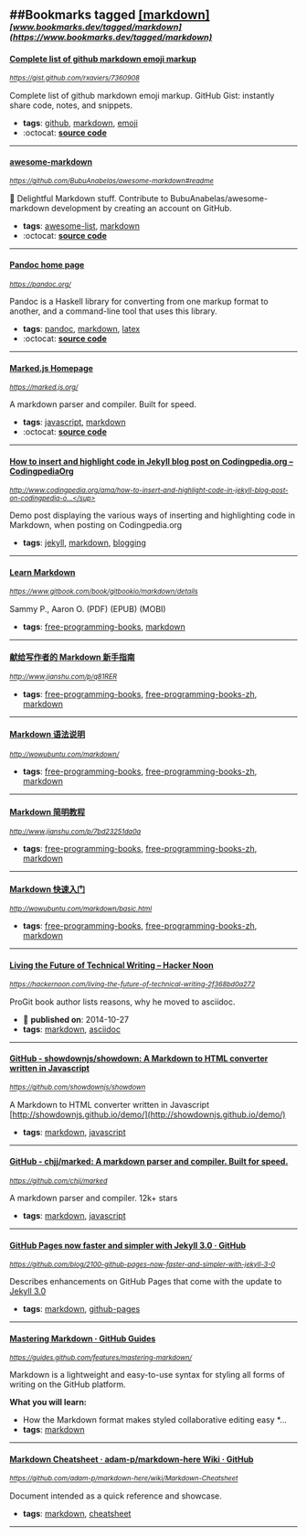 ##Bookmarks tagged [[markdown]](https://www.bookmarks.dev?q=[markdown])
_<sup><sup>[www.bookmarks.dev/tagged/markdown](https://www.bookmarks.dev/tagged/markdown)</sup></sup>_
---
#### [Complete list of github markdown emoji markup ](https://gist.github.com/rxaviers/7360908)
_<sup>https://gist.github.com/rxaviers/7360908</sup>_

Complete list of github markdown emoji markup. GitHub Gist: instantly share code, notes, and snippets.
* **tags**: [github](../tagged/github.md), [markdown](../tagged/markdown.md), [emoji](../tagged/emoji.md)
* :octocat: **[source code](https://gist.github.com/rxaviers/7360908)**
---
#### [awesome-markdown](https://github.com/BubuAnabelas/awesome-markdown#readme)
_<sup>https://github.com/BubuAnabelas/awesome-markdown#readme</sup>_

:memo: Delightful Markdown stuff. Contribute to BubuAnabelas/awesome-markdown development by creating an account on GitHub.
* **tags**: [awesome-list](../tagged/awesome-list.md), [markdown](../tagged/markdown.md)
* :octocat: **[source code](https://github.com/BubuAnabelas/awesome-markdown#readme)**
---
#### [Pandoc home page](https://pandoc.org/)
_<sup>https://pandoc.org/</sup>_

Pandoc is a Haskell library for converting from one markup format to another, and a command-line tool that uses this library. 
* **tags**: [pandoc](../tagged/pandoc.md), [markdown](../tagged/markdown.md), [latex](../tagged/latex.md)
* :octocat: **[source code](https://github.com/jgm/pandoc)**
---
#### [Marked.js Homepage](https://marked.js.org/)
_<sup>https://marked.js.org/</sup>_

A markdown parser and compiler. Built for speed. 
* **tags**: [javascript](../tagged/javascript.md), [markdown](../tagged/markdown.md)
* :octocat: **[source code](https://github.com/markedjs/marked)**
---
#### [How to insert and highlight code in Jekyll blog post on Codingpedia.org – CodingpediaOrg](http://www.codingpedia.org/ama/how-to-insert-and-highlight-code-in-jekyll-blog-post-on-codingpedia-org)
_<sup>http://www.codingpedia.org/ama/how-to-insert-and-highlight-code-in-jekyll-blog-post-on-codingpedia-o...</sup>_

Demo post displaying the various ways of inserting and highlighting code in Markdown, when posting on Codingpedia.org
* **tags**: [jekyll](../tagged/jekyll.md), [markdown](../tagged/markdown.md), [blogging](../tagged/blogging.md)
---
#### [Learn Markdown](https://www.gitbook.com/book/gitbookio/markdown/details)
_<sup>https://www.gitbook.com/book/gitbookio/markdown/details</sup>_

Sammy P., Aaron O. (PDF) (EPUB) (MOBI)
* **tags**: [free-programming-books](../tagged/free-programming-books.md), [markdown](../tagged/markdown.md)
---
#### [献给写作者的 Markdown 新手指南](http://www.jianshu.com/p/q81RER)
_<sup>http://www.jianshu.com/p/q81RER</sup>_

* **tags**: [free-programming-books](../tagged/free-programming-books.md), [free-programming-books-zh](../tagged/free-programming-books-zh.md), [markdown](../tagged/markdown.md)
---
#### [Markdown 语法说明](http://wowubuntu.com/markdown/)
_<sup>http://wowubuntu.com/markdown/</sup>_

* **tags**: [free-programming-books](../tagged/free-programming-books.md), [free-programming-books-zh](../tagged/free-programming-books-zh.md), [markdown](../tagged/markdown.md)
---
#### [Markdown 简明教程](http://www.jianshu.com/p/7bd23251da0a)
_<sup>http://www.jianshu.com/p/7bd23251da0a</sup>_

* **tags**: [free-programming-books](../tagged/free-programming-books.md), [free-programming-books-zh](../tagged/free-programming-books-zh.md), [markdown](../tagged/markdown.md)
---
#### [Markdown 快速入门](http://wowubuntu.com/markdown/basic.html)
_<sup>http://wowubuntu.com/markdown/basic.html</sup>_

* **tags**: [free-programming-books](../tagged/free-programming-books.md), [free-programming-books-zh](../tagged/free-programming-books-zh.md), [markdown](../tagged/markdown.md)
---
#### [Living the Future of Technical Writing – Hacker Noon](https://hackernoon.com/living-the-future-of-technical-writing-2f368bd0a272)
_<sup>https://hackernoon.com/living-the-future-of-technical-writing-2f368bd0a272</sup>_

ProGit book author lists reasons, why he moved to asciidoc.
* :calendar: **published on**: 2014-10-27
* **tags**: [markdown](../tagged/markdown.md), [asciidoc](../tagged/asciidoc.md)
---
#### [GitHub - showdownjs/showdown: A Markdown to HTML converter written in Javascript](https://github.com/showdownjs/showdown)
_<sup>https://github.com/showdownjs/showdown</sup>_

A Markdown to HTML converter written in Javascript [http://showdownjs.github.io/demo/](http://showdownjs.github.io/demo/)
* **tags**: [markdown](../tagged/markdown.md), [javascript](../tagged/javascript.md)
---
#### [GitHub - chjj/marked: A markdown parser and compiler. Built for speed.](https://github.com/chjj/marked)
_<sup>https://github.com/chjj/marked</sup>_

A markdown parser and compiler. 12k+ stars
* **tags**: [markdown](../tagged/markdown.md), [javascript](../tagged/javascript.md)
---
#### [ GitHub Pages now faster and simpler with Jekyll 3.0 · GitHub](https://github.com/blog/2100-github-pages-now-faster-and-simpler-with-jekyll-3-0)
_<sup>https://github.com/blog/2100-github-pages-now-faster-and-simpler-with-jekyll-3-0</sup>_

Describes enhancements on GitHub Pages that come with the update to [Jekyll 3.0](https://jekyllrb.com/news/2015/10/26/jekyll-3-0-released/) 
* **tags**: [markdown](../tagged/markdown.md), [github-pages](../tagged/github-pages.md)
---
#### [Mastering Markdown · GitHub Guides      ](https://guides.github.com/features/mastering-markdown/)
_<sup>https://guides.github.com/features/mastering-markdown/</sup>_

Markdown is a lightweight and easy-to-use syntax for styling all forms of writing on the GitHub platform.

**What you will learn:**

* How the Markdown format makes styled collaborative editing easy
*...
* **tags**: [markdown](../tagged/markdown.md)
---
#### [Markdown Cheatsheet · adam-p/markdown-here Wiki · GitHub](https://github.com/adam-p/markdown-here/wiki/Markdown-Cheatsheet)
_<sup>https://github.com/adam-p/markdown-here/wiki/Markdown-Cheatsheet</sup>_

Document intended as a quick reference and showcase.
* **tags**: [markdown](../tagged/markdown.md), [cheatsheet](../tagged/cheatsheet.md)
---
